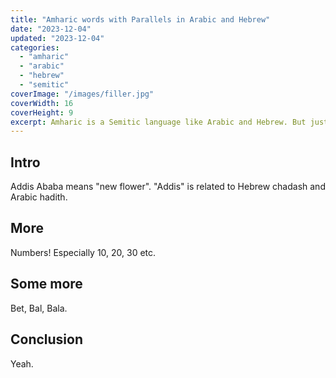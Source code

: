 ```yaml
---
title: "Amharic words with Parallels in Arabic and Hebrew"
date: "2023-12-04"
updated: "2023-12-04"
categories: 
  - "amharic"
  - "arabic"
  - "hebrew"
  - "semitic"
coverImage: "/images/filler.jpg"
coverWidth: 16
coverHeight: 9
excerpt: Amharic is a Semitic language like Arabic and Hebrew. But just how similar is it to them?
---
```


## Intro

Addis Ababa means "new flower". "Addis" is related to Hebrew chadash and Arabic hadith.

## More

Numbers! Especially 10, 20, 30 etc.

## Some more

Bet, Bal, Bala.

## Conclusion

Yeah.
